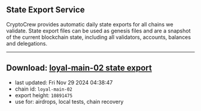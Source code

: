 ## State Export Service
CryptoCrew provides automatic daily state exports for all chains we validate. State export files can be used as genesis files and are a snapshot of the current blockchain state, including all validators, accounts, balances and delegations.

---
**Download: [loyal-main-02 state export](https://dl-eu2.ccvalidators.com/SERVICE/loyal/loyal-main-02_export_10891475.json)**
---

- last updated: Fri Nov 29 2024 04:38:47
- chain id: `loyal-main-02`
- export height: `10891475`
- use for: airdrops, local tests, chain recovery
